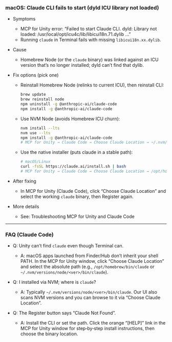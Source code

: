 ### macOS: Claude CLI fails to start (dyld ICU library not loaded)

- Symptoms
  - MCP for Unity error: “Failed to start Claude CLI. dyld: Library not loaded: /usr/local/opt/icu4c/lib/libicui18n.71.dylib …”
  - Running `claude` in Terminal fails with missing `libicui18n.xx.dylib`.

- Cause
  - Homebrew Node (or the `claude` binary) was linked against an ICU version that’s no longer installed; dyld can’t find that dylib.

- Fix options (pick one)
  - Reinstall Homebrew Node (relinks to current ICU), then reinstall CLI:
    ```bash
    brew update
    brew reinstall node
    npm uninstall -g @anthropic-ai/claude-code
    npm install -g @anthropic-ai/claude-code
    ```
  - Use NVM Node (avoids Homebrew ICU churn):
    ```bash
    nvm install --lts
    nvm use --lts
    npm install -g @anthropic-ai/claude-code
    # MCP for Unity → Claude Code → Choose Claude Location → ~/.nvm/versions/node/<ver>/bin/claude
    ```
  - Use the native installer (puts claude in a stable path):
    ```bash
    # macOS/Linux
    curl -fsSL https://claude.ai/install.sh | bash
    # MCP for Unity → Claude Code → Choose Claude Location → /opt/homebrew/bin/claude or ~/.local/bin/claude
    ```

- After fixing
  - In MCP for Unity (Claude Code), click “Choose Claude Location” and select the working `claude` binary, then Register again.

- More details
  - See: Troubleshooting MCP for Unity and Claude Code

---

### FAQ (Claude Code)

- Q: Unity can’t find `claude` even though Terminal can.
  - A: macOS apps launched from Finder/Hub don’t inherit your shell PATH. In the MCP for Unity window, click “Choose Claude Location” and select the absolute path (e.g., `/opt/homebrew/bin/claude` or `~/.nvm/versions/node/<ver>/bin/claude`).

- Q: I installed via NVM; where is `claude`?
  - A: Typically `~/.nvm/versions/node/<ver>/bin/claude`. Our UI also scans NVM versions and you can browse to it via “Choose Claude Location”.

- Q: The Register button says “Claude Not Found”.
  - A: Install the CLI or set the path. Click the orange “[HELP]” link in the MCP for Unity window for step‑by‑step install instructions, then choose the binary location.


